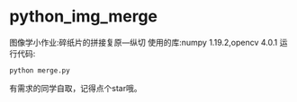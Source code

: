 # python_img_merge
图像学小作业:碎纸片的拼接复原—纵切
使用的库:numpy 1.19.2,opencv 4.0.1
运行代码:
```
python merge.py
```
有需求的同学自取，记得点个star哦。

